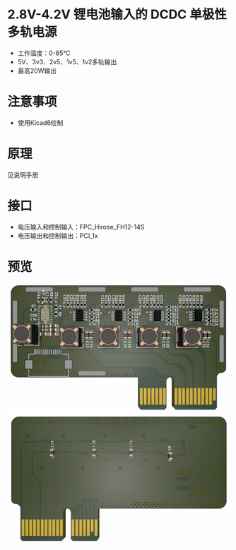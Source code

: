 # 2.8V-4.2V 锂电池输入的 DCDC 单极性多轨电源
* 工作温度：0-85℃
* 5V、3v3、2v5、1v5、1v2多轨输出
* 最高20W输出

# 注意事项
* 使用Kicad6绘制

# 原理
见说明手册

# 接口
* 电压输入和控制输入：FPC_Hirose_FH12-14S
* 电压输出和控制输出：PCI_1x

# 预览
![Image text](preview.jpg)